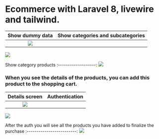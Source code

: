 # Ecommerce with Laravel 8, livewire and tailwind.

Show dummy data | Show categories and subcategories 
:------------------:|:-------------------------: 
![](https://github-images-jusav.s3.eu-central-1.amazonaws.com/ecommerce-laravel8.png)| 
![](https://github-images-jusav.s3.eu-central-1.amazonaws.com/ecommerce-laravel8-2.png)

Show category products 
:-------------------:
![](https://github-images-jusav.s3.eu-central-1.amazonaws.com/ecommerce-laravel8-3.png)


<h3>When you see the details of the products, you can add this product to the shopping cart. </h3>

Details screen | Authentication 
:-------------:|:--------------:
![](https://github-images-jusav.s3.eu-central-1.amazonaws.com/ecommerce-laravel8-5.png) |
![](https://github-images-jusav.s3.eu-central-1.amazonaws.com/ecommerce-laravel8-6.png)

After the auth you will see all the products you have added to finalize the purchase
:-------------------------:
![](https://github-images-jusav.s3.eu-central-1.amazonaws.com/ecommerce-laravel8-7.png) 

